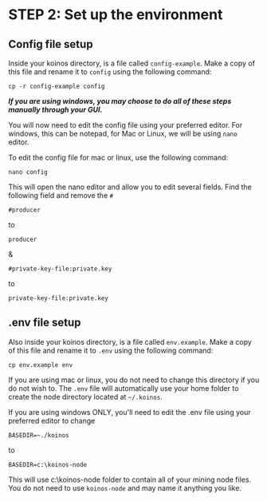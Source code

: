 
# STEP 2: Set up the environment

## Config file setup
Inside your koinos directory, is a file called `config-example`.  Make a copy of this file and rename it to `config` using the following command:
```
cp -r config-example config
```
___If you are using windows, you may choose to do all of these steps manually through your GUI.___

You will now need to edit the config file using your preferred editor. For windows, this can be notepad, for Mac or Linux, we will be using `nano` editor.

To edit the config file for mac or linux, use the following command:
```
nano config
```
This will open the nano editor and allow you to edit several fields. Find the following field and remove the `#`
```
#producer
```
to
```
producer
```
&
```
#private-key-file:private.key
```
to
```
private-key-file:private.key
```

## .env file setup
Also inside your koinos directory, is a file called `env.example`.  Make a copy of this file and rename it to `.env` using the following command:

```
cp env.example env
```
If you are using mac or linux, you do not need to change this directory if you do not wish to. The `.env` file will automatically use your home folder to create the node directory located at `~/.koinos`.

If you are using windows ONLY, you'll need to edit the .env file using your preferred editor to change
```
BASEDIR=~./koinos
```
to
```
BASEDIR=c:\koinos-node
```
This will use c:\koinos-node folder to contain all of your mining node files. You do not need to use `koinos-node` and may name it anything you like. 
